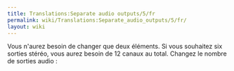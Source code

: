 ```yaml
---
title: Translations:Separate audio outputs/5/fr
permalink: wiki/Translations:Separate_audio_outputs/5/fr/
layout: wiki
---
```


Vous n'aurez besoin de changer que deux éléments. Si vous souhaitez six
sorties stéréo, vous aurez besoin de 12 canaux au total. Changez le
nombre de sorties audio :
